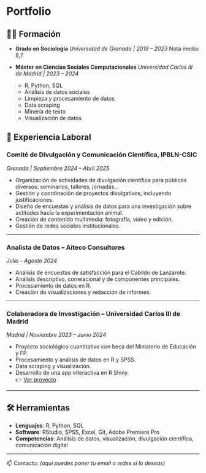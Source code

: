# Portfolio

## 👩‍🎓 Formación

- **Grado en Sociología**
*Universidad de Granada | 2019 – 2023* 
  Nota media: 8,7

- **Máster en Ciencias Sociales Computacionales**
*Universidad Carlos III de Madrid | 2023 – 2024* 
  - R, Python, SQL  
  - Análisis de datos sociales  
  - Limpieza y procesamiento de datos  
  - Data scraping  
  - Minería de texto  
  - Visualización de datos

## 💼 Experiencia Laboral

### Comité de Divulgación y Comunicación Científica, IPBLN-CSIC  
*Granada | Septiembre 2024 – Abril 2025*

- Organización de actividades de divulgación científica para públicos diversos: seminarios, talleres, jornadas...
- Gestión y coordinación de proyectos divulgativos, incluyendo justificaciones.
- Diseño de encuestas y análisis de datos para una investigación sobre actitudes hacia la experimentación animal.
- Creación de contenido multimedia: fotografía, vídeo y edición.
- Gestión de redes sociales institucionales.

---

### Analista de Datos – Aiteco Consultores  
*Julio – Agosto 2024*

- Análisis de encuestas de satisfacción para el Cabildo de Lanzarote.
- Análisis descriptivo, correlacional y de componentes principales.
- Procesamiento de datos en R.
- Creación de visualizaciones y redacción de informes.

---

### Colaboradora de Investigación – Universidad Carlos III de Madrid  
*Madrid | Noviembre 2023 – Junio 2024*

- Proyecto sociológico cuantitativo con beca del Ministerio de Educación y FP.
- Procesamiento y análisis de datos en R y SPSS.
- Data scraping y visualización.
- Desarrollo de una app interactiva en R Shiny.  
  👉 [Ver proyecto](https://github.com/aliciatm/TFM_2024_aliciatm)

---

## 🛠️ Herramientas

- **Lenguajes**: R, Python, SQL  
- **Software**: RStudio, SPSS, Excel, Git, Adobe Premiere Pro  
- **Competencias**: Análisis de datos, visualización, divulgación científica, comunicación digital

---

📫 Contacto: *(aquí puedes poner tu email o redes si lo deseas)*
